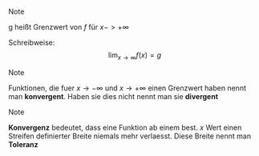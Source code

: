 > [!Note]
> g heißt Grenzwert von $f$ für $x -> +\infty$

Schreibweise: 
$$
\lim_{x \rightarrow \infty} f(x) = g
$$

>[!Note]
>Funktionen, die fuer $x \rightarrow -\infty$ und $x \rightarrow +\infty$ einen Grenzwert haben nennt man **konvergent**. Haben sie dies nicht nennt man sie **divergent**

>[!Note]
>**Konvergenz** bedeutet, dass eine Funktion ab einem best. $x$ Wert einen Streifen definierter Breite niemals mehr verlaesst. Diese Breite nennt man **Toleranz**


